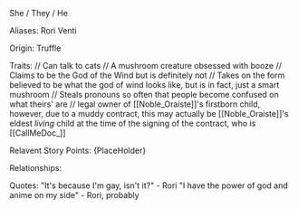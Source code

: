 She / They / He

Aliases:
 Rori
 Venti
 
Origin: Truffle

Traits:
 // Can talk to cats
 // A mushroom creature obsessed with booze
 // Claims to be the God of the Wind but is definitely not
 // Takes on the form believed to be what the god of wind looks like, but is in fact, just a smart mushroom
 // Steals pronouns so often that people become confused on what theirs' are
 //  legal owner of [[Noble_Oraiste]]'s firstborn child, however, due to a muddy contract, this may actually be [[Noble_Oraiste]]'s eldest _living_ child at the time of the signing of the contract, who is [[CallMeDoc_]]

Relavent Story Points:
 {PlaceHolder}

Relationships:

Quotes:
 "It's because I'm gay, isn't it?" - Rori
 "I have the power of god and anime on my side" - Rori, probably